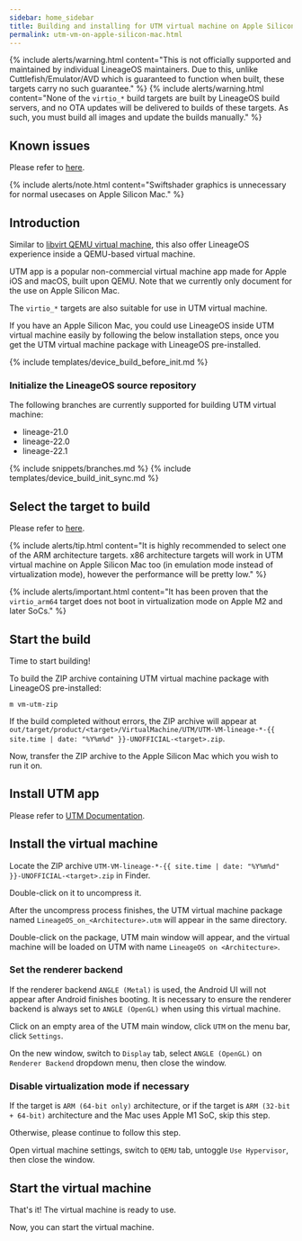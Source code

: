 ```yaml
---
sidebar: home_sidebar
title: Building and installing for UTM virtual machine on Apple Silicon Mac
permalink: utm-vm-on-apple-silicon-mac.html
---
```


{% include alerts/warning.html content="This is not officially supported and maintained by individual LineageOS maintainers. Due to this, unlike Cuttlefish/Emulator/AVD which is guaranteed to function when built, these targets carry no such guarantee." %}
{% include alerts/warning.html content="None of the `virtio_*` build targets are built by LineageOS build servers, and no OTA updates will be delivered to builds of these targets. As such, you must build all images and update the builds manually." %}

## Known issues

Please refer to [here](libvirt-qemu.html#known-issues).

{% include alerts/note.html content="Swiftshader graphics is unnecessary for normal usecases on Apple Silicon Mac." %}

## Introduction

Similar to [libvirt QEMU virtual machine](libvirt-qemu.html#introduction), this also offer LineageOS experience inside a QEMU-based virtual machine.

UTM app is a popular non-commercial virtual machine app made for Apple iOS and macOS, built upon QEMU.
Note that we currently only document for the use on Apple Silicon Mac.

The `virtio_*` targets are also suitable for use in UTM virtual machine.

If you have an Apple Silicon Mac, you could use LineageOS inside UTM virtual machine easily by following the below installation steps, once you get the UTM virtual machine package with LineageOS pre-installed.

{% include templates/device_build_before_init.md %}

### Initialize the LineageOS source repository

The following branches are currently supported for building UTM virtual machine:

* lineage-21.0
* lineage-22.0
* lineage-22.1

{% include snippets/branches.md %}
{% include templates/device_build_init_sync.md %}

## Select the target to build

Please refer to [here](libvirt-qemu.html#select-the-target-to-build).

{% include alerts/tip.html content="It is highly recommended to select one of the ARM architecture targets. x86 architecture targets will work in UTM virtual machine on Apple Silicon Mac too (in emulation mode instead of virtualization mode), however the performance will be pretty low." %}

{% include alerts/important.html content="It has been proven that the `virtio_arm64` target does not boot in virtualization mode on Apple M2 and later SoCs." %}

## Start the build

Time to start building!

To build the ZIP archive containing UTM virtual machine package with LineageOS pre-installed:
```
m vm-utm-zip
```

If the build completed without errors, the ZIP archive will appear at `out/target/product/<target>/VirtualMachine/UTM/UTM-VM-lineage-*-{{ site.time | date: "%Y%m%d" }}-UNOFFICIAL-<target>.zip`.

Now, transfer the ZIP archive to the Apple Silicon Mac which you wish to run it on.

## Install UTM app

Please refer to [UTM Documentation](https://docs.getutm.app/installation/macos/).

## Install the virtual machine

Locate the ZIP archive `UTM-VM-lineage-*-{{ site.time | date: "%Y%m%d" }}-UNOFFICIAL-<target>.zip` in Finder.

Double-click on it to uncompress it.

After the uncompress process finishes, the UTM virtual machine package named `LineageOS_on_<Architecture>.utm` will appear in the same directory.

Double-click on the package, UTM main window will appear, and the virtual machine will be loaded on UTM with name `LineageOS on <Architecture>`.

### Set the renderer backend

If the renderer backend `ANGLE (Metal)` is used, the Android UI will not appear after Android finishes booting. It is necessary to ensure the renderer backend is always set to `ANGLE (OpenGL)` when using this virtual machine.

Click on an empty area of the UTM main window, click `UTM` on the menu bar, click `Settings`.

On the new window, switch to `Display` tab, select `ANGLE (OpenGL)` on `Renderer Backend` dropdown menu, then close the window.

### Disable virtualization mode if necessary

If the target is `ARM (64-bit only)` architecture, or if the target is `ARM (32-bit + 64-bit)` architecture and the Mac uses Apple M1 SoC, skip this step.

Otherwise, please continue to follow this step.

Open virtual machine settings, switch to `QEMU` tab, untoggle `Use Hypervisor`, then close the window.

## Start the virtual machine

That's it! The virtual machine is ready to use.

Now, you can start the virtual machine.

